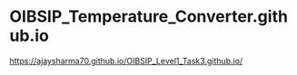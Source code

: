 # OIBSIP_Temperature_Converter.github.io
https://ajaysharma70.github.io/OIBSIP_Level1_Task3.github.io/
